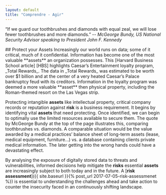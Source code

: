 ```yaml
---
layout: default
title: "Comprendre - Agir"
---
```


<p class="lead">“If we guard our toothbrushes and diamonds with equal zeal, we will lose fewer toothbrushes and more diamonds.”  
-- <cite>McGeorge Bundy, US National Security Advisor speaking to President John F. Kennedy</cite></p>
## Protect your Assets
Increasingly our world runs on data; some of it critical, much of it confidential. Information has become one of the most valuable **assets** an organization possesses. This [Harvard Business School article] [HBS] highlights Caesar’s Entertainment loyalty program, _Total Rewards_. The data in _Total Rewards_ was estimated to be worth over $1 billion and at the center of a very heated Caesar’s Palace bankruptcy feud with its creditors. Information in the loyalty program was deemed a more valuable **asset** then physical property, including the Roman-themed resort on the Las Vegas strip.

Protecting intangible **assets** like intellectual property, critical company records or reputation against **risk** is a business requirement. It begins by identifying vital **assets** that need protecting. Once identified, we can begin to optimally use the limited resources available to secure them. The quote by McGeorge Bundy at the top of the page illustrates this, comparing toothbrushes vs. diamonds. A comparable situation would be the value awarded by a medical practices’ balance sheet of long-term assets (lease, medical equipment, furniture...) vs. a database containing clients private medical information. The later getting into the wrong hands could have a devastating effect.

By analysing the exposure of digitally stored data to threats and vulnerabilities, informed decisions help mitigate the **risks** essential **assets** are increasingly subject to both today and in the future. A [**risk assessment**]({{ site.baseurl }}{% post_url 2017-07-05-risk-assessmenet %}) is essential to understanding the challenges ahead and take action to counter the insecurity faced in an continuously shifting landscape.

[HBS]: https://digit.hbs.org/submission/caesars-entertainment-what-happens-in-vegas-ends-up-in-a-1billion-database/

